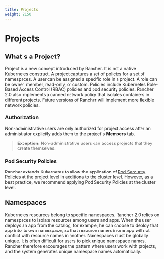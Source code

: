 ```yaml
---
title: Projects
weight: 2150
---
```


# Projects

## What's a Project?

Project is a new concept introduced by Rancher. It is not a native Kubernetes construct. A project captures a set of policies for a set of namespaces. A user can be assigned a specific role in a project. A role can be owner, member, read-only, or custom. Policies include Kubernetes Role-Based Access Control (RBAC) policies and pod security policies. Rancher 2.0 also implements a canned network policy that isolates containers in different projects. Future versions of Rancher will implement more flexible network policies.

### Authorization

Non-administrative users are only authorized for project access after an administrator explicitly adds them to the project's **Members** tab.

>**Exception:**
> Non-administrative users can access projects that they create themselves.

### Pod Security Policies

Rancher extends Kubernetes to allow the application of [Pod Sercurity Policies](https://kubernetes.io/docs/concepts/policy/pod-security-policy/) at the project level in additiona to the cluster level. However, as a best practice, we recommend applying Pod Security Policies at the cluster level.

## Namespaces

Kubernetes resources belong to specific namespaces. Rancher 2.0 relies on namespaces to isolate resources among users and apps. When the user deploys an app from the catalog, for example, he can choose to deploy that app into its own namespace, so that resource names in one app will not conflict with resource names in another. Namespaces must be globally unique. It is often difficult for users to pick unique namespace names. Rancher therefore encourages the pattern where users work with projects, and the system generates unique namespace names automatically.
